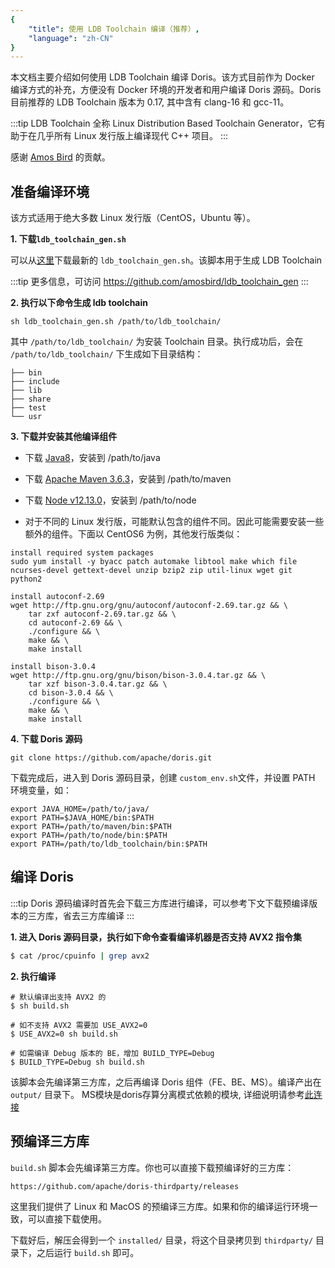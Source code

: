 ```yaml
---
{
    "title": 使用 LDB Toolchain 编译（推荐）,
    "language": "zh-CN"
}
---
```


<!-- 
Licensed to the Apache Software Foundation (ASF) under one
or more contributor license agreements.  See the NOTICE file
distributed with this work for additional information
regarding copyright ownership.  The ASF licenses this file
to you under the Apache License, Version 2.0 (the
"License"); you may not use this file except in compliance
with the License.  You may obtain a copy of the License at

  http://www.apache.org/licenses/LICENSE-2.0

Unless required by applicable law or agreed to in writing,
software distributed under the License is distributed on an
"AS IS" BASIS, WITHOUT WARRANTIES OR CONDITIONS OF ANY
KIND, either express or implied.  See the License for the
specific language governing permissions and limitations
under the License.
-->

本文档主要介绍如何使用 LDB Toolchain 编译 Doris。该方式目前作为 Docker 编译方式的补充，方便没有 Docker 环境的开发者和用户编译 Doris 源码。Doris 目前推荐的 LDB Toolchain 版本为 0.17, 其中含有 clang-16 和 gcc-11。

:::tip
LDB Toolchain 全称 Linux Distribution Based Toolchain Generator，它有助于在几乎所有 Linux 发行版上编译现代 C++ 项目。
:::

感谢 [Amos Bird](https://github.com/amosbird) 的贡献。

## 准备编译环境

该方式适用于绝大多数 Linux 发行版（CentOS，Ubuntu 等）。

**1. 下载`ldb_toolchain_gen.sh`**

可以从[这里](https://github.com/amosbird/ldb_toolchain_gen/releases)下载最新的 `ldb_toolchain_gen.sh`。该脚本用于生成 LDB Toolchain

:::tip
更多信息，可访问 https://github.com/amosbird/ldb_toolchain_gen
:::

**2. 执行以下命令生成 ldb toolchain**

```Plain
sh ldb_toolchain_gen.sh /path/to/ldb_toolchain/
```

其中 `/path/to/ldb_toolchain/` 为安装 Toolchain 目录。执行成功后，会在 `/path/to/ldb_toolchain/` 下生成如下目录结构：

```Plain
├── bin
├── include
├── lib
├── share
├── test
└── usr
```

**3. 下载并安装其他编译组件**

-   下载 [Java8](https://doris-thirdparty-1308700295.cos.ap-beijing.myqcloud.com/tools/jdk-8u391-linux-x64.tar.gz)，安装到 /path/to/java

-   下载 [Apache Maven 3.6.3](https://doris-thirdparty-repo.bj.bcebos.com/thirdparty/apache-maven-3.6.3-bin.tar.gz)，安装到 /path/to/maven

-   下载 [Node v12.13.0](https://doris-thirdparty-repo.bj.bcebos.com/thirdparty/node-v12.13.0-linux-x64.tar.gz)，安装到 /path/to/node

-   对于不同的 Linux 发行版，可能默认包含的组件不同。因此可能需要安装一些额外的组件。下面以 CentOS6 为例，其他发行版类似：

```Plain
install required system packages
sudo yum install -y byacc patch automake libtool make which file ncurses-devel gettext-devel unzip bzip2 zip util-linux wget git python2

install autoconf-2.69
wget http://ftp.gnu.org/gnu/autoconf/autoconf-2.69.tar.gz && \
    tar zxf autoconf-2.69.tar.gz && \
    cd autoconf-2.69 && \
    ./configure && \
    make && \
    make install

install bison-3.0.4
wget http://ftp.gnu.org/gnu/bison/bison-3.0.4.tar.gz && \
    tar xzf bison-3.0.4.tar.gz && \
    cd bison-3.0.4 && \
    ./configure && \
    make && \
    make install
```

**4. 下载 Doris 源码**

```Plain
git clone https://github.com/apache/doris.git
```

下载完成后，进入到 Doris 源码目录，创建 `custom_env.sh`文件，并设置 PATH 环境变量，如：

```Plain
export JAVA_HOME=/path/to/java/
export PATH=$JAVA_HOME/bin:$PATH
export PATH=/path/to/maven/bin:$PATH
export PATH=/path/to/node/bin:$PATH
export PATH=/path/to/ldb_toolchain/bin:$PATH
```

## 编译 Doris

:::tip
Doris 源码编译时首先会下载三方库进行编译，可以参考下文下载预编译版本的三方库，省去三方库编译
:::

**1.  进入 Doris 源码目录，执行如下命令查看编译机器是否支持 AVX2 指令集**

```Bash
$ cat /proc/cpuinfo | grep avx2
```

**2.  执行编译**

```Plain
# 默认编译出支持 AVX2 的
$ sh build.sh

# 如不支持 AVX2 需要加 USE_AVX2=0
$ USE_AVX2=0 sh build.sh

# 如需编译 Debug 版本的 BE，增加 BUILD_TYPE=Debug
$ BUILD_TYPE=Debug sh build.sh
```

该脚本会先编译第三方库，之后再编译 Doris 组件（FE、BE、MS）。编译产出在 `output/` 目录下。
MS模块是doris存算分离模式依赖的模块, 详细说明请参考[此连接](../compute-storage-decoupled/compilation-and-deployment.md)

## 预编译三方库

`build.sh` 脚本会先编译第三方库。你也可以直接下载预编译好的三方库：

```
https://github.com/apache/doris-thirdparty/releases
```

这里我们提供了 Linux 和 MacOS 的预编译三方库。如果和你的编译运行环境一致，可以直接下载使用。

下载好后，解压会得到一个 `installed/` 目录，将这个目录拷贝到 `thirdparty/` 目录下，之后运行 `build.sh` 即可。

